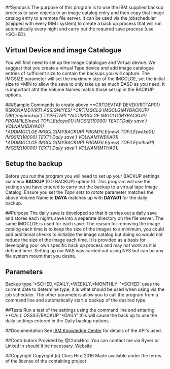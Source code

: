 ##Synopsis
The purpose of this program is to use the IBM supplied backup process to save objects to an image catalog entry and then copy that image catalog entry to a
remote file server. It can be used via the jobscheduler (shipped with every IBM i system) to create a back up process that will run automatically every
night and carry out the required save process (use *SCHED). 

## Virtual Device and image Catalogue
You will first need to set up the Image Catalogue and Virtual device. We suggest that you create a virtual Tape device and add image catalogue entries of 
sufficient size to contain the backups you will capture. The IMGSIZE parameter will set the maximum size of the IMGCLGE, set the initial size to *MIN to allow
the save to only take up as much DASD as you need. It is important atht the Volume Names match those set up in the BACKUP options.

###Sample Commands to create above
**CRTDEVTAP DEVD(VRTTAP01) RSRCNAME(*VRT) ASSIGN(*YES)**
**CRTIMGCLG IMGCLG(MYBACKUP) DIR('/mybackup') TYPE(*TAP)**
**ADDIMGCLGE IMGCLG(MYBACKUP) FROMFILE(*new) TOFILE(daya01) IMGSIZ(10000) TEXT('Daily save') VOLNAM(DAYA01)**  
**ADDIMGCLGE IMGCLG(MYBACKUP) FROMFILE(*new) TOFILE(weka01) IMGSIZ(10000) TEXT('Daily save') VOLNAM(WEKA01)**  
**ADDIMGCLGE IMGCLG(MYBACKUP) FROMFILE(*new) TOFILE(mtha01) IMGSIZ(10000) TEXT('Daily save') VOLNAM(MTHA01)** 

## Setup the backup
Before you run the program you will need to set up your BACKUP settings via menu **BACKUP** (GO BACKUP) option 10. This program will use the settings 
you have entered to carry out the backup to a virtual tape Image Catalog. Ensure you set the _Tape sets to rotate_ parameter matches the above Volume Name
ie **DAYA** matches up with **DAYA01** for the daily backup.

##Purpose
The daily save is developed so that it carries out a daily save and stores each nights save into a seperate directory on the file server. 
The same IMGCLGE is used for each save. The reason for removing the image catalog each time is to keep the size of the images to a minimum, 
you could add additional checks to initialize the image catalog but doing so would not reduce the size of the image each time.
It is provided as a basis for developing your own specific back up process and may not work as it is defined here. Setting up our NAS was carried out 
using NFS but can be any file system mount that you desire.

## Parameters
Backup type '*SCHED,*DAILY,*WEEKLY,*MONTHLY' 
'*SCHED' uses the current date to determine type, it is what should be used when using via the job scheduler. The other parameters allow you to call
the program from a command line and automatically start a backup of the desired type.

##Tests
Run a test of the settings using the command line and entering **CALL OSSILE/BACKUP '*DAILY' this will cause the back up to use the daily settings entered
in the Daily backup options.

##Documentation
See [IBM Knowledge Center](http://http://www.ibm.com/support/knowledgecenter/ssw_ibm_i) for details of the API's used.

##Contributors
Provided by @ChrisHird. You can contact me via Ryver or Linked in should it be necessary.
[Website](http://www.shieldadvanced.com)
   
##Copyright
Copyright (c) Chris Hird 2016 Made available under the terms of the license of the containing project              